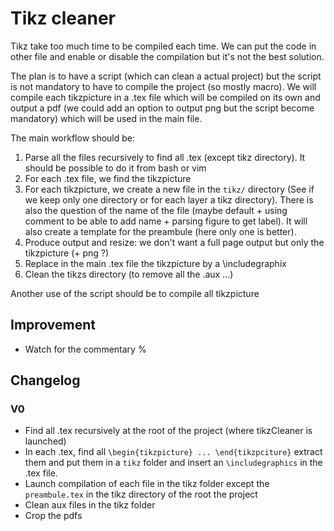 # Tikz cleaner
Tikz take too much time to be compiled each time. We can put the code in other file and enable or disable the compilation but it's not the best solution. 

The plan is to have a script (which can clean a actual project) but the script is not mandatory to have to compile the project (so mostly macro). We will compile each tikzpicture in a .tex file which will be compiled on its own and output a pdf (we could add an option to output png but the script become mandatory) which will be used in the main file.

The main workflow should be:
1) Parse all the files recursively to find all .tex (except tikz directory). It should be possible to do it from bash or vim
2) For each .tex file, we find the tikzpicture
3) For each tikzpicture, we create a new file in the `tikz/` directory (See if we keep only one directory or for each layer a tikz directory). There is also the question of the name of the file (maybe default + using comment to be able to add name + parsing figure to get label). It will also create a template for the preambule (here only one is better).
4) Produce output and resize: we don't want a full page output but only the tikzpicture (+ png ?)
5) Replace in the main .tex file the tikzpicture by a \includegraphix
6) Clean the tikzs directory (to remove all the .aux ...)

Another use of the script should be to compile all tikzpicture

## Improvement
* Watch for the commentary % 


## Changelog
### V0
- Find all .tex recursively at the root of the project (where tikzCleaner is launched)
- In each .tex, find all `\begin{tikzpicture} ... \end{tikzpciture}` extract them and put them in a `tikz` folder and insert an `\includegraphics` in the .tex file.
- Launch compilation of each file in the tikz folder except the `preambule.tex` in the tikz directory of the root the project
- Clean aux files in the tikz folder
- Crop the pdfs
